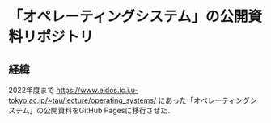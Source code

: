 # 「オペレーティングシステム」の公開資料リポジトリ

## 経緯

2022年度まで <https://www.eidos.ic.i.u-tokyo.ac.jp/~tau/lecture/operating_systems/> にあった「オペレーティングシステム」の公開資料をGitHub Pagesに移行させた．
